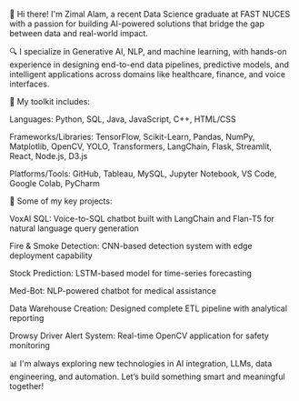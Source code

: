 👋 Hi there! I'm Zimal Alam, a recent Data Science graduate at FAST NUCES with a passion for building AI-powered solutions that bridge the gap between data and real-world impact.

🔍 I specialize in Generative AI, NLP, and machine learning, with hands-on experience in designing end-to-end data pipelines, predictive models, and intelligent applications across domains like healthcare, finance, and voice interfaces.

🧠 My toolkit includes:

Languages: Python, SQL, Java, JavaScript, C++, HTML/CSS

Frameworks/Libraries: TensorFlow, Scikit-Learn, Pandas, NumPy, Matplotlib, OpenCV, YOLO, Transformers, LangChain, Flask, Streamlit, React, Node.js, D3.js

Platforms/Tools: GitHub, Tableau, MySQL, Jupyter Notebook, VS Code, Google Colab, PyCharm

🚀 Some of my key projects:

VoxAI SQL: Voice-to-SQL chatbot built with LangChain and Flan-T5 for natural language query generation

Fire & Smoke Detection: CNN-based detection system with edge deployment capability

Stock Prediction: LSTM-based model for time-series forecasting

Med-Bot: NLP-powered chatbot for medical assistance

Data Warehouse Creation: Designed complete ETL pipeline with analytical reporting

Drowsy Driver Alert System: Real-time OpenCV application for safety monitoring

📊 I'm always exploring new technologies in AI integration, LLMs, data engineering, and automation. Let’s build something smart and meaningful together!
